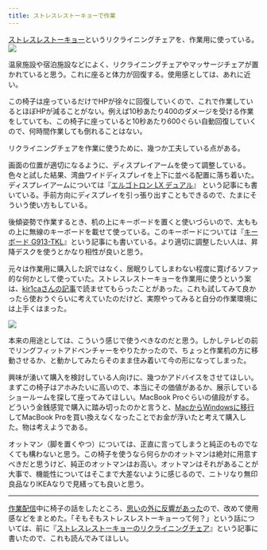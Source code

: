 ```yaml
---
title: ストレスレストーキョーで作業
---
```

[ストレスレストーキョー](https://www.amazon.co.jp/dp/B08B3NM7RW)というリクライニングチェアを、作業用に使っている。![](https://lh6.googleusercontent.com/ZBc5WIX6aRECnrnQUy_Jft3ib4tHjB9zknsxpMFXUlpoNAnAjHfa66a4Ww78tTez7aHwWpkaW1Y2aomUL3t_Fxp4jgC8GSsIkt9NKAyEtHchcsCn1fnCvOFuluCkCXz0J8xlQxhJHVJ1IdmUe1lVwA)

温泉施設や宿泊施設などによく、リクライニングチェアやマッサージチェアが置かれていると思う。これに座ると体力が回復する。使用感としては、あれに近い。

この椅子は座っているだけでHPが徐々に回復していくので、これで作業しているとほぼHPが減ることがない。例えば10秒あたり400のダメージを受ける作業をしていても、この椅子に座っていると10秒あたり600ぐらい自動回復していくので、何時間作業しても倒れることはない。

リクライニングチェアを作業に使うために、幾つか工夫している点がある。

画面の位置が適切になるように、ディスプレイアームを使って調整している。色々と試した結果、湾曲ワイドディスプレイを上下に並べる配置に落ち着いた。ディスプレイアームについては『[エルゴトロン LX デュアル](https://r7kamura.com/articles/2021-02-27-ergotron-lx-dual)』 という記事にも書いている。手前方向にディスプレイを引っ張り出すこともできるので、たまにそういう使い方もしている。

後傾姿勢で作業するとき、机の上にキーボードを置くと使いづらいので、太ももの上に無線のキーボードを載せて使っている。このキーボードについては『[キーボード G913-TKL](https://r7kamura.com/articles/2020-10-21-keyboard-g913-tkl)』という記事にも書いている。より適切に調整したい人は、昇降デスクを使うとかなり相性が良いと思う。

元々は作業用に購入した訳ではなく、居眠りしてしまわない程度に寛げるソファ的な何かとして使っていた。ストレスレストーキョーを作業用に使うという案は、[kir1caさんの記事](https://gadget-shot.com/53119)で読ませてもらったことがあった。これも試してみて良かったら使おうぐらいに考えていたのだけど、実際やってみると自分の作業環境には上手くはまった。

![](https://lh6.googleusercontent.com/QFPEZCvdjRk4Y2K-ChB5-1cWG5gYECridnu2-XyeD-xTQTWI0rS8BdQ0KN2mYr-9i1WE_4c78hRx0yzUwYTVjR_COVmk7pR0IW64VOCbTQj8vnRzJJmomS1uMq86sabMpmpqlz9LCOjZSLGm-8KVZA)

本来の用途としては、こういう感じで使うべきなのだと思う。しかしテレビの前でリングフィットアドベンチャーをやりたかったので、ちょっと作業机の方に移動させるか、と動かしてみたらそのまま住み着いて今の形になってしまった。

興味が湧いて購入を検討している人向けに、幾つかアドバイスをさせてほしい。まずこの椅子はアホみたいに高いので、本当にその価値があるか、展示しているショールームを探して座ってみてほしい。MacBook Proぐらいの値段がする。どういう金銭感覚で購入に踏み切ったのかと言うと、[MacからWindowsに移行](https://r7kamura.com/articles/2020-10-04-windows-revolution)してMacBook Proを買い換えなくなったことでお金が浮いたと考えて購入した。物は考えようである。

オットマン（脚を置くやつ）については、正直に言ってしまうと純正のものでなくても構わないと思う。この椅子を使うなら何らかのオットマンは絶対に用意すべきだと思うけど、純正のオットマンはお高い。オットマンはそれがあることが大事で、機能性についてはそこまで大差ないように感じるので、ニトリなり無印良品なりIKEAなりで見繕っても良いと思う。

* * *

[作業配信](https://www.youtube.com/channel/UC5s-KpSDGzxWPWNv94PnJHw)中に椅子の話をしたところ、[思いの外に反響があった](https://scrapbox.io/miyaoka/%E6%97%A5%E5%A0%B12022-05-03)ので、改めて使用感などをまとめた。「そもそもストレスレストーキョーって何？」という話については、前に『[ストレスレストーキョーのリクライニングチェア](https://r7kamura.com/articles/2021-10-22-stressless-tokyo)』という記事に書いたので、これも読んでみてほしい。
